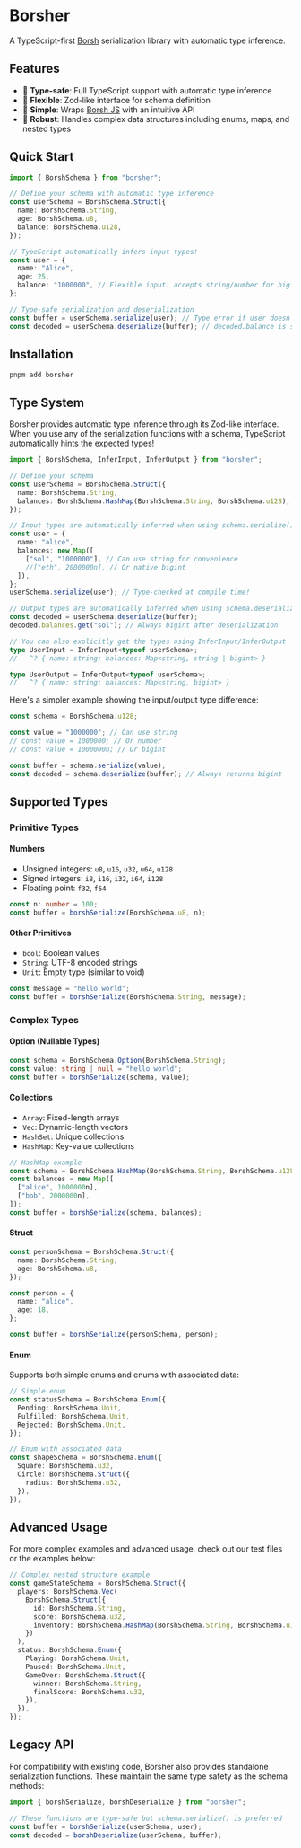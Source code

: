 # Borsher

A TypeScript-first [Borsh](https://borsh.io) serialization library with automatic type inference.

## Features

- 🎯 **Type-safe**: Full TypeScript support with automatic type inference
- 🔧 **Flexible**: Zod-like interface for schema definition
- 🚀 **Simple**: Wraps [Borsh JS](https://github.com/near/borsh-js) with an intuitive API
- 💪 **Robust**: Handles complex data structures including enums, maps, and nested types

## Quick Start

```ts
import { BorshSchema } from "borsher";

// Define your schema with automatic type inference
const userSchema = BorshSchema.Struct({
  name: BorshSchema.String,
  age: BorshSchema.u8,
  balance: BorshSchema.u128,
});

// TypeScript automatically infers input types!
const user = {
  name: "Alice",
  age: 25,
  balance: "1000000", // Flexible input: accepts string/number for bigint
};

// Type-safe serialization and deserialization
const buffer = userSchema.serialize(user); // Type error if user doesn't match schema
const decoded = userSchema.deserialize(buffer); // decoded.balance is strictly typed as bigint
```

## Installation

```shell
pnpm add borsher
```

## Type System

Borsher provides automatic type inference through its Zod-like interface. When you use any of the serialization functions with a schema, TypeScript automatically hints the expected types!

```ts
import { BorshSchema, InferInput, InferOutput } from "borsher";

// Define your schema
const userSchema = BorshSchema.Struct({
  name: BorshSchema.String,
  balances: BorshSchema.HashMap(BorshSchema.String, BorshSchema.u128),
});

// Input types are automatically inferred when using schema.serialize()
const user = {
  name: "alice",
  balances: new Map([
    ["sol", "1000000"], // Can use string for convenience
    //["eth", 2000000n], // Or native bigint
  ]),
};
userSchema.serialize(user); // Type-checked at compile time!

// Output types are automatically inferred when using schema.deserialize()
const decoded = userSchema.deserialize(buffer);
decoded.balances.get("sol"); // Always bigint after deserialization

// You can also explicitly get the types using InferInput/InferOutput
type UserInput = InferInput<typeof userSchema>;
//   ^? { name: string; balances: Map<string, string | bigint> }

type UserOutput = InferOutput<typeof userSchema>;
//   ^? { name: string; balances: Map<string, bigint> }
```

Here's a simpler example showing the input/output type difference:

```ts
const schema = BorshSchema.u128;

const value = "1000000"; // Can use string
// const value = 1000000; // Or number
// const value = 1000000n; // Or bigint

const buffer = schema.serialize(value);
const decoded = schema.deserialize(buffer); // Always returns bigint
```

## Supported Types

### Primitive Types

#### Numbers

- Unsigned integers: `u8`, `u16`, `u32`, `u64`, `u128`
- Signed integers: `i8`, `i16`, `i32`, `i64`, `i128`
- Floating point: `f32`, `f64`

```ts
const n: number = 100;
const buffer = borshSerialize(BorshSchema.u8, n);
```

#### Other Primitives

- `bool`: Boolean values
- `String`: UTF-8 encoded strings
- `Unit`: Empty type (similar to void)

```ts
const message = "hello world";
const buffer = borshSerialize(BorshSchema.String, message);
```

### Complex Types

#### Option (Nullable Types)

```ts
const schema = BorshSchema.Option(BorshSchema.String);
const value: string | null = "hello world";
const buffer = borshSerialize(schema, value);
```

#### Collections

- `Array`: Fixed-length arrays
- `Vec`: Dynamic-length vectors
- `HashSet`: Unique collections
- `HashMap`: Key-value collections

```ts
// HashMap example
const schema = BorshSchema.HashMap(BorshSchema.String, BorshSchema.u128);
const balances = new Map([
  ["alice", 1000000n],
  ["bob", 2000000n],
]);
const buffer = borshSerialize(schema, balances);
```

#### Struct

```ts
const personSchema = BorshSchema.Struct({
  name: BorshSchema.String,
  age: BorshSchema.u8,
});

const person = {
  name: "alice",
  age: 18,
};

const buffer = borshSerialize(personSchema, person);
```

#### Enum

Supports both simple enums and enums with associated data:

```ts
// Simple enum
const statusSchema = BorshSchema.Enum({
  Pending: BorshSchema.Unit,
  Fulfilled: BorshSchema.Unit,
  Rejected: BorshSchema.Unit,
});

// Enum with associated data
const shapeSchema = BorshSchema.Enum({
  Square: BorshSchema.u32,
  Circle: BorshSchema.Struct({
    radius: BorshSchema.u32,
  }),
});
```

## Advanced Usage

For more complex examples and advanced usage, check out our test files or the examples below:

```ts
// Complex nested structure example
const gameStateSchema = BorshSchema.Struct({
  players: BorshSchema.Vec(
    BorshSchema.Struct({
      id: BorshSchema.String,
      score: BorshSchema.u32,
      inventory: BorshSchema.HashMap(BorshSchema.String, BorshSchema.u16),
    })
  ),
  status: BorshSchema.Enum({
    Playing: BorshSchema.Unit,
    Paused: BorshSchema.Unit,
    GameOver: BorshSchema.Struct({
      winner: BorshSchema.String,
      finalScore: BorshSchema.u32,
    }),
  }),
});
```

## Legacy API

For compatibility with existing code, Borsher also provides standalone serialization functions. These maintain the same type safety as the schema methods:

```ts
import { borshSerialize, borshDeserialize } from "borsher";

// These functions are type-safe but schema.serialize() is preferred
const buffer = borshSerialize(userSchema, user);
const decoded = borshDeserialize(userSchema, buffer);
```
